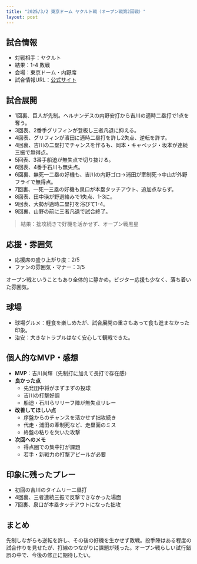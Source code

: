 ```yaml
---
title: "2025/3/2 東京ドーム ヤクルト戦（オープン戦第2回戦）"
layout: post
---
```


## 試合情報
- 対戦相手：ヤクルト
- 結果：1-4 敗戦
- 会場：東京ドーム・内野席
- 試合情報URL：[公式サイト](https://www.giants.jp/game/20250302_8003_1/)

<!--more-->

## 試合展開
- 1回裏、巨人が先制。ヘルナンデスの内野安打から吉川の適時二塁打で1点を奪う。  
- 3回表、2番手グリフィンが登板し三者凡退に抑える。  
- 4回表、グリフィンが濱田に適時二塁打を許し2失点、逆転を許す。  
- 4回裏、吉川の二塁打でチャンスを作るも、岡本・キャベッジ・坂本が連続三振で無得点。  
- 5回表、3番手船迫が無失点で切り抜ける。  
- 6回表、4番手石川も無失点。  
- 6回裏、無死一二塁の好機も、吉川の内野ゴロ→浦田が牽制死→中山が外野フライで無得点。  
- 7回裏、一死一三塁の好機も泉口が本塁タッチアウト、追加点ならず。  
- 8回表、田中瑛が野選絡みで1失点、1-3に。  
- 9回表、大勢が適時二塁打を浴びて1-4。  
- 9回裏、山野の前に三者凡退で試合終了。  

> 結果：拙攻続きで好機を活かせず、オープン戦黒星

## 応援・雰囲気
- 応援席の盛り上がり度：2/5  
- ファンの雰囲気・マナー：3/5  

オープン戦ということもあり全体的に静かめ。ビジター応援も少なく、落ち着いた雰囲気。

## 球場
- 球場グルメ：軽食を楽しめたが、試合展開の重さもあって食も進まなかった印象。  
- 治安：大きなトラブルはなく安心して観戦できた。  

## 個人的なMVP・感想
- **MVP**：吉川尚輝（先制打に加えて長打で存在感）  
- **良かった点**  
  - 先発田中将がまずまずの投球  
  - 吉川の打撃好調  
  - 船迫・石川らリリーフ陣が無失点リレー  
- **改善してほしい点**  
  - 序盤からのチャンスを活かせず拙攻続き  
  - 代走・浦田の牽制死など、走塁面のミス  
  - 終盤の粘りを欠いた攻撃  
- **次回へのメモ**  
  - 得点圏での集中打が課題  
  - 若手・新戦力の打撃アピールが必要  

## 印象に残ったプレー
- 初回の吉川のタイムリー二塁打  
- 4回裏、三者連続三振で反撃できなかった場面  
- 7回裏、泉口が本塁タッチアウトになった拙攻  

## まとめ
先制しながらも逆転を許し、その後の好機を生かせず敗戦。投手陣はある程度の試合作りを見せたが、打線のつながりに課題が残った。オープン戦らしい試行錯誤の中で、今後の修正に期待したい。  
